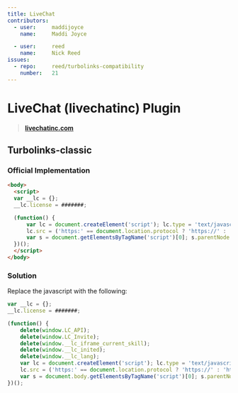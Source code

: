 ```yaml
---
title: LiveChat
contributors:
  - user:     maddijoyce
    name:     Maddi Joyce

  - user:     reed
    name:     Nick Reed
issues:
  - repo:     reed/turbolinks-compatibility
    number:   21
---
```


# LiveChat (livechatinc) Plugin

> **[livechatinc.com](https://www.livechatinc.com)**

## Turbolinks-classic

### Official Implementation

```html
<body>
  <script>
  var __lc = {};
  __lc.license = #######;

  (function() {
      var lc = document.createElement('script'); lc.type = 'text/javascript'; lc.async = true;
      lc.src = ('https:' == document.location.protocol ? 'https://' : 'http://') + 'cdn.livechatinc.com/tracking.js';
      var s = document.getElementsByTagName('script')[0]; s.parentNode.insertBefore(lc, s);
  })();
  </script>
</body>
```

### Solution

Replace the javascript with the following:

```javascript
var __lc = {};
__lc.license = #######;

(function() {
    delete(window.LC_API);
    delete(window.LC_Invite);
    delete(window.__lc_iframe_current_skill);
    delete(window.__lc_inited);
    delete(window.__lc_lang);
    var lc = document.createElement('script'); lc.type = 'text/javascript'; lc.async = true;
    lc.src = ('https:' == document.location.protocol ? 'https://' : 'http://') + 'cdn.livechatinc.com/tracking.js';
    var s = document.body.getElementsByTagName('script')[0]; s.parentNode.insertBefore(lc, s);
})();
```
